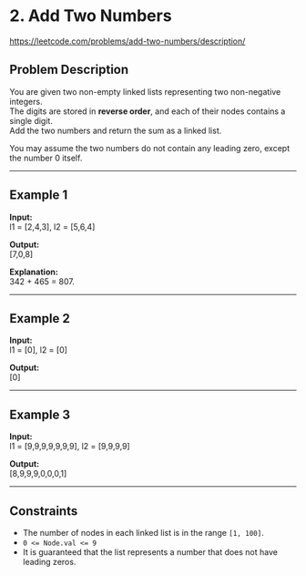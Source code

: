 # 2. Add Two Numbers

https://leetcode.com/problems/add-two-numbers/description/

## Problem Description

You are given two non-empty linked lists representing two non-negative integers.  
The digits are stored in **reverse order**, and each of their nodes contains a single digit.  
Add the two numbers and return the sum as a linked list.

You may assume the two numbers do not contain any leading zero, except the number 0 itself.

---

## Example 1

**Input:**  
l1 = [2,4,3], l2 = [5,6,4]

**Output:**  
[7,0,8]


**Explanation:**  
342 + 465 = 807.

---

## Example 2

**Input:**  
l1 = [0], l2 = [0]

**Output:**  
[0]

---

## Example 3

**Input:**  
l1 = [9,9,9,9,9,9,9], l2 = [9,9,9,9]

**Output:**  
[8,9,9,9,0,0,0,1]

---

## Constraints

- The number of nodes in each linked list is in the range `[1, 100]`.
- `0 <= Node.val <= 9`
- It is guaranteed that the list represents a number that does not have leading zeros.

